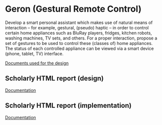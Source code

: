 # Geron (Gestural Remote Control)

Develop a smart personal assistant which makes use of natural means of interaction – for example, gestural, (pseudo) haptic – in order to control certain home appliances such as BluRay players, fridges, kitchen robots, washing machines, TV sets, and others. For a proper interaction, propose a set of gestures to be used to control these (classes of) home appliances. The status of each controlled appliance can be viewed via a smart device (phone, tablet, TV) interface.

[Documents used for the design](https://github.com/jesusjimsa/Geron/wiki)

## Scholarly HTML report (design)
[Documentation](https://jesusjimsa.github.io/Geron/Design/scholarly.html)

## Scholarly HTML report (implementation)
[Documentation]()